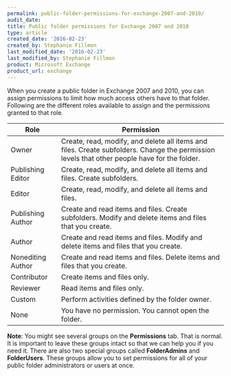 ```yaml
---
permalink: public-folder-permissions-for-exchange-2007-and-2010/
audit_date:
title: Public folder permissions for Exchange 2007 and 2010
type: article
created_date: '2016-02-23'
created_by: Stephanie Fillmon
last_modified_date: '2016-02-23'
last_modified_by: Stephanie Fillmon
product: Microsoft Exchange
product_url: exchange
---
```


When you create a public folder in Exchange 2007 and 2010, you can assign permissions to limit how much access others have to that folder. Following are the different roles available to assign and the permissions granted to that role.

| Role              | Permission           |
|-------------------|----------------------|
| Owner             | Create, read, modify, and delete all items and files. Create subfolders. Change the permission levels that other people have for the folder. |
| Publishing Editor | Create, read, modify, and delete all items and files. Create subfolders. |
| Editor            | Create, read, modify, and delete all items and files.  |
| Publishing Author | Create and read items and files. Create subfolders. Modify and delete items and files that you create. |
| Author            | Create and read items and files. Modify and delete items and files that you create. |
| Nonediting Author | Create and read items and files. Delete items and files that you create. |
| Contributor       | Create items and files only. |
| Reviewer          | Read items and files only. |
| Custom            | Perform activities defined by the folder owner. |
| None              | You have no permission. You cannot open the folder. |

**Note**: You might see several groups on the **Permissions** tab. That is normal. It is important to leave these groups intact so that we can help you if you need it. There are also two special groups called **FolderAdmins** and **FolderUsers**. These groups allow you to set permissions for all of your public folder administrators or users at once.
